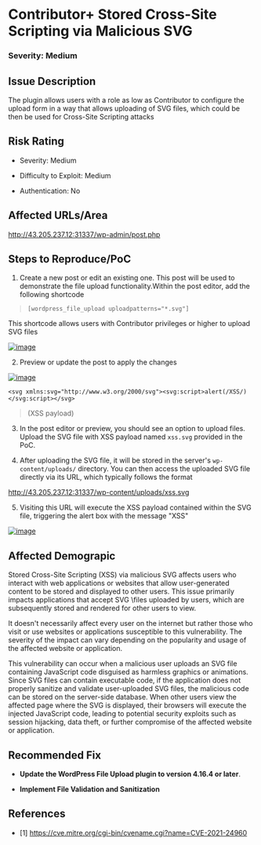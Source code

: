 # Contributor+ Stored Cross-Site Scripting via Malicious SVG

### Severity: Medium

## Issue Description

The plugin allows users with a role as low as Contributor to configure the upload form in a way that allows uploading of SVG files, which could be then be used for Cross-Site Scripting attacks


## Risk Rating

- Severity: Medium

- Difficulty to Exploit: Medium

- Authentication: No


## Affected URLs/Area

http://43.205.237.12:31337/wp-admin/post.php


## Steps to Reproduce/PoC

1. Create a new post or edit an existing one. This post will be used to demonstrate the file upload functionality.Within the post editor, add the following shortcode

> `[wordpress_file_upload uploadpatterns="*.svg"]`

This shortcode allows users with Contributor privileges or higher to upload SVG files

<a href="https://ibb.co/f1hSnwm"><img src="https://i.ibb.co/1vDndWH/image.png" alt="image" border="0"></a>

2. Preview or update the post to apply the changes

  <a href="https://ibb.co/GxrW5w7"><img src="https://i.ibb.co/6nqHWhY/image.png" alt="image" border="0"></a> 
  


    
    <svg xmlns:svg="http://www.w3.org/2000/svg"><svg:script>alert(/XSS/)</svg:script></svg>
    

> (XSS payload)

3. In the post editor or preview, you should see an option to upload files. Upload the SVG file with XSS payload named `xss.svg` provided in the PoC.


4. After uploading the SVG file, it will be stored in the server's `wp-content/uploads/` directory. 
You can then access the uploaded SVG file directly via its URL, which typically follows the format

  http://43.205.237.12:31337/wp-content/uploads/xss.svg 

5. Visiting this URL will execute the XSS payload contained within the SVG file, triggering the alert box with the message "XSS"

<a href="https://ibb.co/3WhVxd4"><img src="https://i.ibb.co/hH8rG9L/image.png" alt="image" border="0"></a>


## Affected Demograpic

Stored Cross-Site Scripting (XSS) via malicious SVG affects users who interact with web applications or websites that allow user-generated content to be stored and displayed to other users. This issue primarily impacts applications that accept SVG \files uploaded by users, which are subsequently stored and rendered for other users to view.

It doesn't necessarily affect every user on the internet but rather those who visit or use websites or applications susceptible to this vulnerability. The severity of the impact can vary depending on the popularity and usage of the affected website or application. 

This vulnerability can occur when a malicious user uploads an SVG file containing JavaScript code disguised as harmless graphics or animations. Since SVG files can contain executable code, if the application does not properly sanitize and validate user-uploaded SVG files, the malicious code can be stored on the server-side database. When other users view the affected page where the SVG is displayed, their browsers will execute the injected JavaScript code, leading to potential security exploits such as session hijacking, data theft, or further compromise of the affected website or application.

  

## Recommended Fix

 - **Update the WordPress File Upload plugin to version 4.16.4 or later**.
 
 - **Implement File Validation and Sanitization**

 

## References


- [1] https://cve.mitre.org/cgi-bin/cvename.cgi?name=CVE-2021-24960
